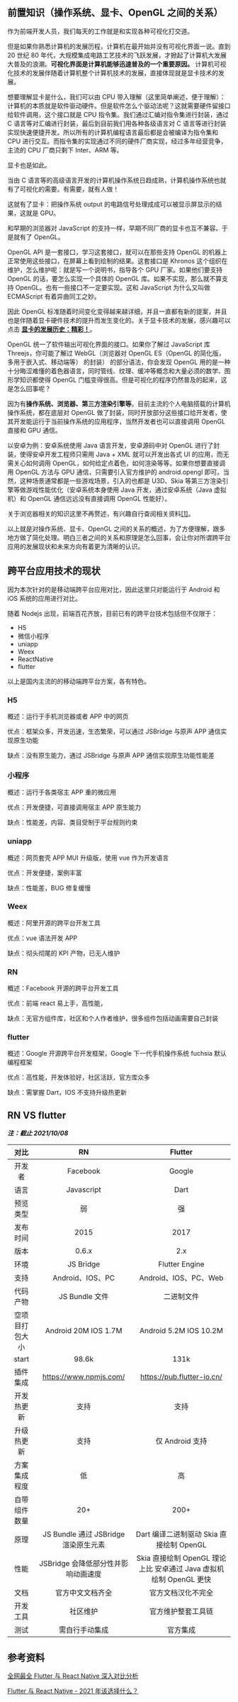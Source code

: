 ## 前置知识（操作系统、显卡、OpenGL 之间的关系）

作为前端开发人员，我们每天的工作就是和实现各种可视化打交道。

但是如果你熟悉计算机的发展历程，计算机在最开始并没有可视化界面一说。直到 20 世纪 80 年代，大规模集成电路工艺技术的飞跃发展，才掀起了计算机大发展大普及的浪潮。**可视化界面是计算机能够迅速普及的一个重要原因。** 计算机可视化技术的发展伴随着计算机整个计算机技术的发展，直接体现就是显卡技术的发展。

想要理解显卡是什么，我们可以由 CPU 带入理解（这里简单阐述，便于理解）：计算机的本质就是软件驱动硬件。但是软件怎么个驱动法呢？这就需要硬件留接口给软件调用，这个接口就是 CPU 指令集。我们通过汇编对指令集进行封装，通过 C 语言等对汇编进行封装，最后到目前我们用各种各级语言对 C 语言等进行封装实现快速便捷开发。所以所有的计算机编程语言最后都是会被编译为指令集和 CPU 进行交互。而指令集的实现通过不同的硬件厂商实现，经过多年经营竞争，主流的 CPU 厂商只剩下 Inter、ARM 等。

显卡也是如此。

当由 C 语言等的高级语言开发的计算机操作系统日趋成熟，计算机操作系统也就有了可视化的需要。有需要，就有人做！

这就有了显卡：把操作系统 output 的电路信号处理成成可以被显示屏显示的结果，这就是 GPU。

和早期的浏览器对 JavaScript 的支持一样，早期不同厂商的显卡也互不兼容。于是就有了 OpenGL。

OpenGL API 是一套接口，学习这套接口，就可以在那些支持 OpenGL 的机器上正常使用这些接口，在屏幕上看到绘制的结果。这套接口是 Khronos 这个组织在维护，怎么维护呢：就是写一个说明书，指导各个 GPU 厂家。如果他们要支持 OpenGL 的话，要怎么实现一个具体的 OpenGL 库。如果不实现，那么就不算支持 OpenGL。也有一些接口不一定要实现。这和 JavaScript 为什么又叫做 ECMAScript 有着异曲同工之妙。

因此 OpenGL 标准随着时间变化变得越来越详细，并且一直都有新的提案，并且也是伴随着显卡硬件技术的提升而发生变化的。关于显卡技术的发展，感兴趣可以点击 **[显卡的发展历史：精彩！](https://www.sohu.com/a/117375685_351912)**。

OpenGL 统一了软件输出可视化界面的接口。如果你了解过 JavaScript 库 Threejs，你可能了解过 WebGL（浏览器对 OpenGL ES（OpenGL 的简化版，多用于嵌入式、移动端等） 的封装） 的部分语法，你会发现 OpenGL 用的是一种十分晦涩难懂的着色器语言，同时管线、纹理、缓冲等概念和大量必须的数学、图形学知识都使得 OpenGL 门槛变得很高。但是可视化的程序仍然普及的起来，这是怎么回事呢？

因为有**操作系统、浏览器、第三方渲染引擎等**。目前主流的个人电脑搭载的计算机操作系统，都在底层对 OpenGL 做了封装，同时开放部分这些接口给开发者，使其开发能运行于当前操作系统的应用程序，当然开发者也可以直接调用 OpenGL 直接和 GPU 通信。

以安卓为例：安卓系统使用 Java 语言开发，安卓源码中对 OpenGL 进行了封装，使得安卓开发工程师只需用 Java + XML 就可以开发出各式 UI 的应用，而无需关心如何调用 OpenGL，如何给定点着色，如何渲染等等。如果你想要直接调用 OpenGL 方法与 GPU 通信，只需要引入官方维护的 android.opengl 即可。当然，这种场景通常都是一些游戏场景，引入的也都是 U3D、Skia 等第三方渲染引擎等做游戏性能优化（安卓系统本身使用 Java 开发，通过安卓系统（Java 虚拟机）和 OpenGL 通信远远没有直接调用 OpenGL 性能好）。

关于浏览器相关的知识这里不再赘述，有兴趣自行查阅相关资料[[1]](https://blog.csdn.net/weixin_40851188/article/details/89032946)。

以上就是对操作系统、显卡、OpenGL 之间的关系的概述，为了方便理解，跟多地方做了简化处理。明白三者之间的关系和原理是怎么回事，会让你对所谓跨平台应用的发展现状和未来方向有着更为清晰的认识。

## 跨平台应用技术的现状

因为本次针对的是移动端跨平台应用对比，因此这里只对能运行于 Android 和 iOS 系统的应用进行对比。

随着 Nodejs 出现，前端百花齐放，目前已有的跨平台技术包括但不仅限于：

- H5
- 微信小程序
- uniapp
- Weex
- ReactNative
- flutter

以上是国内主流的的移动端跨平台方案，各有特色。

### H5

概述：运行于手机浏览器或者 APP 中的网页

优点：框架众多，开发迅速，生态繁荣，可以通过 JSBridge 与原声 APP 通信实现原生功能

缺点：没有原生能力，通过 JSBridge 与原声 APP 通信实现原生功能性能差

### 小程序

概述：运行于各类宿主 APP 重的微应用

优点：开发便捷，可直接调用宿主 APP 原生能力

缺点：性能差，内容、类目受制于平台规则约束

### uniapp

概述：网页套壳 APP MUI 升级版，使用 vue 作为开发语言

优点：开发便捷，案例丰富

缺点：性能差，BUG 修复缓慢

### Weex

概述：阿里开源的跨平台开发工具

优点：vue 语法开发 APP

缺点：彻头彻尾的 KPI 产物，已无人维护

### RN

概述：Facebook 开源的跨平台开发工具

优点：前端 react 易上手，高性能，

缺点：无官方组件库，社区和个人作者维护，很多组件包括动画需要自己封装

### flutter

概述：Google 开源跨平台开发框架，Google 下一代手机操作系统 fuchsia 默认编程框架

优点：高性能，开发体验好，社区活跃，官方库众多

缺点：需掌握 Dart，IOS 不支持升级热更新

## RN VS flutter

**_注：截止 2021/10/08_**

|      对比      |                  RN                  |                              Flutter                               |
| :------------: | :----------------------------------: | :----------------------------------------------------------------: |
|     开发者     |               Facebook               |                               Google                               |
|      语言      |              Javascript              |                                Dart                                |
|    预览类型    |                  弱                  |                                 强                                 |
|    发布时间    |                 2015                 |                                2017                                |
|      版本      |                0.6.x                 |                                2.x                                 |
|      环境      |              JS Bridge               |                           Flutter Engine                           |
|      支持      |           Android、IOS、PC           |                       Android、IOS、PC、Web                        |
|    代码产物    |            JS Bundle 文件            |                             二进制文件                             |
| 空项目打包大小 |         Android 20M IOS 1.7M         |                       Android 5.2M IOS 10.2M                       |
|     start      |                98.6k                 |                                131k                                |
|    插件集成    |        https://www.npmjs.com/        |                     https://pub.flutter-io.cn/                     |
|   开发热更新   |                 支持                 |                                支持                                |
|   升级热更新   |                 支持                 |                          仅 Android 支持                           |
|  方案集成程度  |                  低                  |                                 高                                 |
|  自带组件数量  |                 20+                  |                                200+                                |
|      原理      | JS Bundle 通过 JSBridge 渲染原生元素 |              Dart 编译二进制驱动 Skia 直接绘制 OpenGL              |
|      性能      | JSBridge 会降低部分性并影响动画速度  | Skia 直接绘制 OpenGL 理论上比 安卓通过 Java 虚拟机绘制 OpenGL 更快 |
|      文档      |           官方中文文档齐全           |                         官方文档汉化不完全                         |
|    开发工具    |               社区维护               |                         官方维护整套工具链                         |
|      测试      |            需自行手动集成            |                              官方集成                              |

## 参考资料

[全网最全 Flutter 与 React Native 深入对比分析](https://zhuanlan.zhihu.com/p/70070316)

[Flutter 与 React Native - 2021 年该选择什么？](https://www.thedroidsonroids.com/blog/flutter-vs-react-native-what-to-choose-in-2021)

